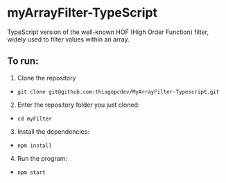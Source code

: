 # myArrayFilter-TypeScript
TypeScript version of the well-known HOF (High Order Function) filter, widely used to filter values ​​within an array.

## To run:
1. Clone the repository
  * `git clone git@github.com:thiagopcdev/MyArrayFilter-Typescript.git`
2. Enter the repository folder you just cloned:
  * `cd myFilter`
3. Install the dependencies:
  * `npm install`
4. Run the program:
  * `npm start`
